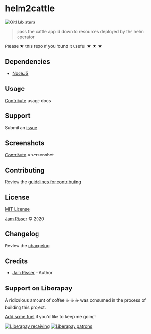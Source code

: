 # helm2cattle

[![GitHub stars](https://img.shields.io/github/stars/codejamninja/helm2cattle.svg?style=social&label=Stars)](https://github.com/codejamninja/helm2cattle)

> pass the cattle app id down to resources deployed by the helm operator


Please ★ this repo if you found it useful ★ ★ ★

## Dependencies

- [NodeJS](https://nodejs.org)

## Usage

[Contribute](https://github.com/codejamninja/helm2cattle/blob/master/CONTRIBUTING.md) usage docs

## Support

Submit an [issue](https://github.com/codejamninja/helm2cattle/issues/new)

## Screenshots

[Contribute](https://github.com/codejamninja/helm2cattle/blob/master/CONTRIBUTING.md) a screenshot

## Contributing

Review the [guidelines for contributing](https://github.com/codejamninja/helm2cattle/blob/master/CONTRIBUTING.md)

## License

[MIT License](https://github.com/codejamninja/helm2cattle/blob/master/LICENSE)

[Jam Risser](https://codejam.ninja) © 2020

## Changelog

Review the [changelog](https://github.com/codejamninja/helm2cattle/blob/master/CHANGELOG.md)

## Credits

- [Jam Risser](https://codejam.ninja) - Author

## Support on Liberapay

A ridiculous amount of coffee ☕ ☕ ☕ was consumed in the process of building this project.

[Add some fuel](https://liberapay.com/codejamninja/donate) if you'd like to keep me going!

[![Liberapay receiving](https://img.shields.io/liberapay/receives/codejamninja.svg?style=flat-square)](https://liberapay.com/codejamninja/donate)
[![Liberapay patrons](https://img.shields.io/liberapay/patrons/codejamninja.svg?style=flat-square)](https://liberapay.com/codejamninja/donate)
